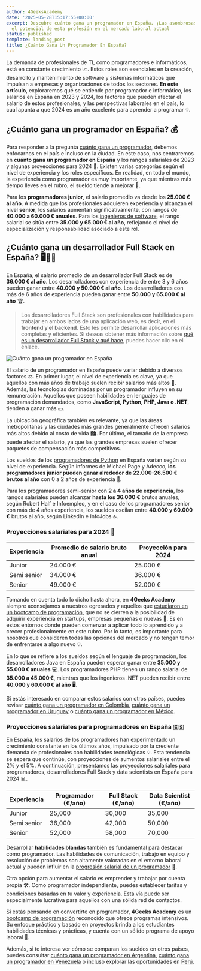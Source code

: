 ```yaml
---
author: 4GeeksAcademy
date: '2025-05-28T15:17:55+00:00'
excerpt: Descubre cuánto gana un programador en España. ¡Las asombrosas cifras revelan
  el potencial de esta profesión en el mercado laboral actual
status: published
template: landing_post
title: ¿Cuánto Gana Un Programador En España?
---
```

La demanda de profesionales de TI, como programadores e informáticos, está en constante crecimiento 📈. Estos roles son esenciales en la creación, desarrollo y mantenimiento de software y sistemas informáticos que impulsan a empresas y organizaciones de todos los sectores. **En este artículo**, exploraremos qué se entiende por programador e informático, los salarios en España en 2023 y 2024, los factores que pueden afectar el salario de estos profesionales, y las perspectivas laborales en el país, lo cual apunta a que 2024 es un año excelente para aprender a programar 💡.

## ¿Cuánto gana un programador en España? 💰

Para responder a la pregunta [cuánto gana un programador](https://4geeksacademy.com/es/cuanto-gana-un-programador/cuanto-gana-un-programador), debemos enfocarnos en el país e incluso en la ciudad. En este caso, nos centraremos en **cuánto gana un programador en España** y los rangos salariales de 2023 y algunas proyecciones para 2024 📅. Existen varias categorías según el nivel de experiencia y los roles específicos. En realidad, en todo el mundo, la experiencia como programador es muy importante, ya que mientras más tiempo lleves en el rubro, el sueldo tiende a mejorar 🚀.

Para los **programadores junior**, el salario promedio va desde los **25.000 € al año**. A medida que los profesionales adquieren experiencia y alcanzan el nivel **senior**, los salarios aumentan significativamente, con rangos de **40.000 a 60.000 € anuales**. Para los [ingenieros de software](https://4geeksacademy.com/es/coding-bootcamps/ingenieria-de-software-programacion), el rango salarial se sitúa entre **35.000 y 65.000 € al año**, reflejando el nivel de especialización y responsabilidad asociado a este rol.

## ¿Cuánto gana un desarrollador Full Stack en España? 🖥️👨‍💻

En España, el salario promedio de un desarrollador Full Stack es de **36.000 € al año**. Los desarrolladores con experiencia de entre 3 y 6 años pueden ganar entre **40.000 y 50.000 € al año**. Los desarrolladores con más de 6 años de experiencia pueden ganar entre **50.000 y 65.000 € al año** 🏆.

> Los desarrolladores Full Stack son profesionales con habilidades para trabajar en ambos lados de una aplicación web, es decir, en el **frontend y el backend**. Esto les permite desarrollar aplicaciones más completas y eficientes. Si deseas obtener más información sobre [qué es un desarrollador Full Stack y qué hace](https://4geeksacademy.com/es/desarrollador-full-stack/desarrollador-full-stack-developer), puedes hacer clic en el enlace.

![Cuánto gana un programador en España](https://breathecode.herokuapp.com/v1/media/file/beautiful-brunette-young-woman-holding-spain-flag-euros-banknotes-smiling-laughing-hard-out-loud-because-funny-crazy-joke-2-jpg)

El salario de un programador en España puede variar debido a diversos factores ⚖️. En primer lugar, el nivel de experiencia es clave, ya que aquellos con más años de trabajo suelen recibir salarios más altos 🏅. Además, las tecnologías dominadas por un programador influyen en su remuneración. Aquellos que poseen habilidades en lenguajes de programación demandados, como **JavaScript, Python, PHP, Java o .NET**, tienden a ganar más 💵.

La ubicación geográfica también es relevante, ya que las áreas metropolitanas y las ciudades más grandes generalmente ofrecen salarios más altos debido al costo de vida 🏙️. Por último, el tamaño de la empresa puede afectar el salario, ya que las grandes empresas suelen ofrecer paquetes de compensación más competitivos.

Los sueldos de los [programadores de Python](https://4geeksacademy.com/es/aprender-a-programar/python-uno-de-los-lenguajes-de-programacion-mas-demandados) en España varían según su nivel de experiencia. Según informes de Michael Page y Adecco, **los programadores junior pueden ganar alrededor de 22.000-26.500 € brutos al año** con 0 a 2 años de experiencia 🐍.

Para los programadores semi-senior con **2 a 4 años de experiencia**, los rangos salariales pueden alcanzar **hasta los 36.000 €** brutos anuales, según Robert Half e Infoempleo, y en el caso de los programadores senior con más de 4 años experiencia, los sueldos oscilan entre **40.000 y 60.000 €** brutos al año, según LinkedIn e InfoJobs 🔝.


### Proyecciones salariales para 2024 📆

| Experiencia  | Promedio de salario bruto anual | Proyección para 2024 |
|----------|----------|----------|
| Junior        | 24.000 €  | 25.000 € |
| Semi senior   | 34.000 € | 36.000 € |
| Senior        | 49.000 € | 52.000 € |

Tomando en cuenta todo lo dicho hasta ahora, en **4Geeks Academy** siempre aconsejamos a nuestros egresados y aquellos que [estudiaron en un bootcamp de programación](https://4geeksacademy.com/es/bootcamp-de-programacion/estudiar-en-un-bootcamp-de-programacion), que no se cierren a la posibilidad de adquirir experiencia en startups, empresas pequeñas o nuevas 🚀. Es en estos entornos donde pueden comenzar a aplicar todo lo aprendido y a crecer profesionalmente en este rubro. Por lo tanto, es importante para nosotros que consideren todas las opciones del mercado y no tengan temor de enfrentarse a algo nuevo 💡.

En lo que se refiere a los sueldos según el lenguaje de programación, los desarrolladores Java en España pueden esperar ganar entre **35.000 y 55.000 € anuales** 💻. Los programadores PHP tienen un rango salarial de **35.000 a 45.000 €**, mientras que los ingenieros .NET pueden recibir entre **40.000 y 60.000 € al año** 🖥️.

Si estás interesado en comparar estos salarios con otros países, puedes revisar [cuánto gana un programador en Colombia](https://4geeksacademy.com/es/cuanto-gana-un-programador/cuanto-gana-un-programador-en-colombia), [cuánto gana un programador en Uruguay](https://4geeksacademy.com/es/cuanto-gana-un-programador/cuanto-gana-un-programador-en-uruguay) o [cuánto gana un programador en México](https://4geeksacademy.com/es/cuanto-gana-un-programador/cuanto-gana-un-programador-en-mexico).

### Proyecciones salariales para programadores en España 🇪🇸

En España, los salarios de los programadores han experimentado un crecimiento constante en los últimos años, impulsado por la creciente demanda de profesionales con habilidades tecnológicas 💡. Esta tendencia se espera que continúe, con proyecciones de aumentos salariales entre el 2% y el 5%. A continuación, presentamos las proyecciones salariales para programadores, desarrolladores Full Stack y data scientists en España para 2024 📊.

| Experiencia | Programador (€/año) | Full Stack (€/año) | Data Scientist (€/año) |
|-------------|----------------------|---------------------|-------------------------|
| Junior      | 25,000               | 30,000              | 35,000                  |
| Semi senior | 36,000               | 42,000              | 50,000                  |
| Senior      | 52,000               | 58,000              | 70,000                  |

Desarrollar **habilidades blandas** también es fundamental para destacar como programador. Las habilidades de comunicación, trabajo en equipo y resolución de problemas son altamente valoradas en el entorno laboral actual y pueden influir en la [progresión salarial de un programador](https://4geeksacademy.com/es/cuanto-gana-un-programador/ser-programador-entre-las-profesiones-con-mayor-demanda) 💼.

Otra opción para aumentar el salario es emprender y trabajar por cuenta propia 🛠️. Como programador independiente, puedes establecer tarifas y condiciones basadas en tu valor y experiencia. Esta vía puede ser especialmente lucrativa para aquellos con una sólida red de contactos.

Si estás pensando en convertirte en programador, **4Geeks Academy** es un [bootcamp de programación](https://4geeksacademy.com/es/bootcamp-de-programacion/estudiar-en-un-bootcamp-de-programacion) reconocido que ofrece programas intensivos. Su enfoque práctico y basado en proyectos brinda a los estudiantes habilidades técnicas y prácticas, y cuenta con un sólido programa de apoyo laboral 🎯.

Además, si te interesa ver cómo se comparan los sueldos en otros países, puedes consultar [cuánto gana un programador en Argentina](https://4geeksacademy.com/es/cuanto-gana-un-programador/cuanto-gana-un-programador-en-argentina), [cuánto gana un programador en Venezuela](https://4geeksacademy.com/es/cuanto-gana-un-programador/cuanto-gana-un-programador-en-venezuela) o incluso explorar las oportunidades en [Perú](https://4geeksacademy.com/es/cuanto-gana-un-programador/cuanto-gana-un-programador-en-peru).

<call-to-action button_text="Inscríbete ahora" button_link="https://4geeksacademy.com/es/coding-bootcamps/desarrollador-full-stack" background="rgba(0, 151, 205, 0.15)" title="Conviértete en Desarrollador Full Stack" text="Únete a nuestro bootcamp de Desarrollador Full Stack y forma parte de los profesionales mejor remunerados"></call-to-action>